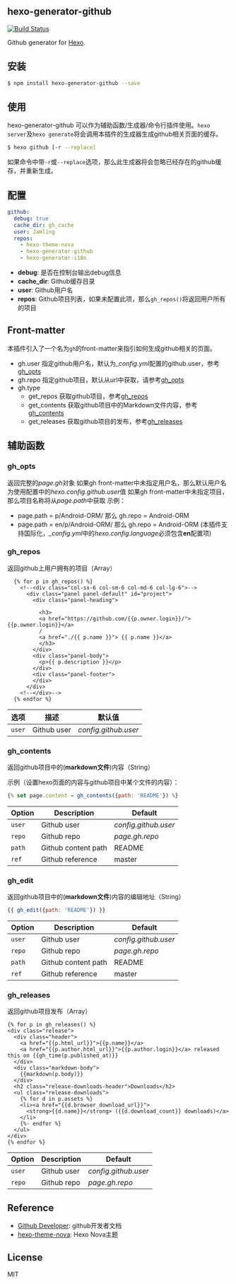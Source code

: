 ## hexo-generator-github

[![Build Status](https://travis-ci.org/Jamling/hexo-generator-github.svg?branch=master)](https://travis-ci.org/Jamling/hexo-generator-github)

Github generator for [Hexo].

## 安装

``` bash
$ npm install hexo-generator-github --save
```

## 使用

hexo-generator-github 可以作为辅助函数/生成器/命令行插件使用。`hexo server`及`hexo generate`将会调用本插件的生成器生成github相关页面的缓存。

``` bash
$ hexo github [-r --replace]
```

如果命令中带`-r`或`--replace`选项，那么此生成器将会忽略已经存在的github缓存，并重新生成。

## 配置

``` yaml
github:
  debug: true
  cache_dir: gh_cache
  user: Jamling
  repos: 
    - hexo-theme-nova
    - hexo-generator-github
    - hexo-generator-i18n
```

- **debug**: 是否在控制台输出debug信息
- **cache_dir**: Github缓存目录
- **user**: Github用户名
- **repos**: Github项目列表，如果未配置此项，那么`gh_repos()`将返回用户所有的项目

## Front-matter
本插件引入了一个名为`gh`的front-matter来指引如何生成github相关的页面。

- gh.user 指定github用户名，默认为<var>_config.yml</var>配置的github.user，参考[gh_opts](#gh_opts)
- gh.repo 指定github项目，默认从url中获取，请参考[gh_opts](#gh_opts)
- gh.type 
    - get_repos 获取github项目，参考[gh_repos](#gh_repos)
    - get_contents 获取github项目中的Markdown文件内容，参考[gh_contents](#gh_contents)
    - get_releases 获取github项目的发布，参考[gh_releases](#gh_releases)

## 辅助函数

### gh_opts
返回完整的<var>page.gh</var>对象
如果gh front-matter中未指定用户名，那么默认用户名为使用配置中的<var>hexo.config.github.user</var>值
如果gh front-matter中未指定项目，那么项目名称将从<var>page.path</var>中获取
示例：

- page.path = p/Android-ORM/ 那么 gh.repo = Android-ORM
- page.path = en/p/Android-ORM/ 那么 gh.repo = Android-ORM (本插件支持国际化，<var>_config.yml</var>中的<var>hexo.config.language</var>必须包含**en**配置项)

### gh_repos

返回github上用户拥有的项目（Array）

``` htmlbars
  {% for p in gh_repos() %}
    <!--<div class="col-sx-6 col-sm-6 col-md-6 col-lg-6">-->
      <div class="panel panel-default" id="project">
        <div class="panel-heading">
        
          <h3>
          <a href="https://github.com/{{p.owner.login}}/">{{p.owner.login}}</a>
          /
          <a href="./{{ p.name }}"> {{ p.name }}</a>
          </h3>
        </div>
        <div class="panel-body">
          <p>{{ p.description }}</p>
        </div>
        <div class="panel-footer">
        </div>
      </div>
    <!--</div>-->
  {% endfor %}

```

选项 | 描述 | 默认值
--- | --- | ---
`user` | Github user | <var>config.github.user</var>

### gh_contents

返回github项目中的(**markdown文件**)内容（String）

示例（设置hexo页面的内容与github项目中某个文件的内容）：

``` js
{% set page.content = gh_contents({path: 'README'}) %}
```

Option | Description | Default
--- | --- | ---
`user` | Github user | <var>config.github.user</var>
`repo` | Github repo | <var>page.gh.repo</var>
`path` | Github content path | README
`ref` | Github reference | master

### gh_edit

返回github项目中的(**markdown文件**)内容的编辑地址（String）

``` js
{{ gh_edit({path: 'README'}) }}
```

Option | Description | Default
--- | --- | ---
`user` | Github user | <var>config.github.user</var>
`repo` | Github repo | <var>page.gh.repo</var>
`path` | Github content path | README
`ref` | Github reference | master

### gh_releases

返回github项目发布（Array）

``` htmlbars
{% for p in gh_releases() %}
<div class="release">
  <div class="header">
    <a href="{{p.html_url}}">{{p.name}}</a>
    <a href="{{p.author.html_url}}">{{p.author.login}}</a> released this on {{gh_time(p.published_at)}}
  </div>
  <div class="markdown-body">
    {{markdown(p.body)}}
  </div>
  <h2 class="release-downloads-header">Downloads</h2>
  <ul class="release-downloads">
    {% for d in p.assets %}
    <li><a href="{{d.browser_download_url}}">
      <strong>{{d.name}}</strong> ({{d.download_count}} downloads)</a>
    </li>
    {%- endfor %}
  </ul>
</div>
{% endfor %}
```

Option | Description | Default
--- | --- | ---
`user` | Github user | <var>config.github.user</var>
`repo` | Github repo | <var>page.gh.repo</var>

## Reference

- [Github Developer](https://developer.github.com/): github开发者文档
- [hexo-theme-nova](https://github.com/Jamling/hexo-theme-nova): Hexo Nova主题

## License

MIT

[Hexo]: http://hexo.io/
